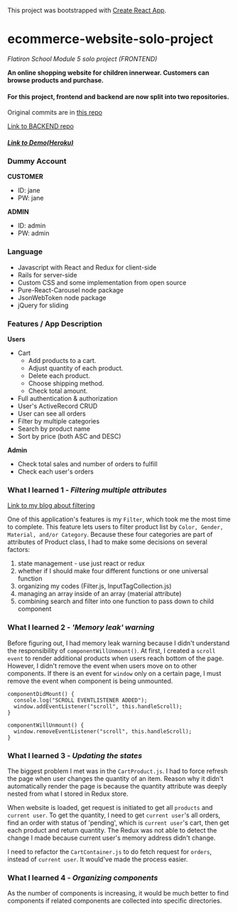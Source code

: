 This project was bootstrapped with [Create React App](https://github.com/facebook/create-react-app).

# ecommerce-website-solo-project

_Flatiron School Module 5 solo project (FRONTEND)_

**An online shopping website for children innerwear. Customers can browse products and purchase.**

#### For this project, frontend and backend are now split into two repositories.

Original commits are in [this repo](https://github.com/stomg7969/ecommerce-website-solo-project)

[Link to BACKEND repo](https://github.com/stomg7969/ecommerce-solo-project-backend)

##### [Link to Demo(Heroku)](https://hidden-harbor-75858.herokuapp.com/)

### Dummy Account

**CUSTOMER**

- ID: jane
- PW: jane

**ADMIN**

- ID: admin
- PW: admin

### Language

- Javascript with React and Redux for client-side
- Rails for server-side
- Custom CSS and some implementation from open source
- Pure-React-Carousel node package
- JsonWebToken node package
- jQuery for sliding

### Features / App Description

**Users**

- Cart
  - Add products to a cart.
  - Adjust quantity of each product.
  - Delete each product.
  - Choose shipping method.
  - Check total amount.
- Full authentication & authorization
- User's ActiveRecord CRUD
- User can see all orders
- Filter by multiple categories
- Search by product name
- Sort by price (both ASC and DESC)

**Admin**

- Check total sales and number of orders to fulfill
- Check each user's orders

### What I learned 1 - _Filtering multiple attributes_

[Link to my blog about filtering](https://medium.com/@stomg7969/creating-a-multi-filter-function-to-filter-out-multiple-attributes-javascript-react-rails-5aad8e272142)

One of this application's features is my `Filter`, which took me the most time to complete. This feature lets users to filter product list by `Color, Gender, Material, and/or Category`. Because these four categories are part of attributes of Product class, I had to make some decisions on several factors:

1. state management - use just react or redux
2. whether if I should make four different functions or one universal function
3. organizing my codes (Filter.js, InputTagCollection.js)
4. managing an array inside of an array (material attribute)
5. combining search and filter into one function to pass down to child component

### What I learned 2 - _'Memory leak' warning_

Before figuring out, I had memory leak warning because I didn't understand the responsibility of `componentWillUnmount()`.
At first, I created a `scroll event` to render additional products when users reach bottom of the page. However, I didn't remove the event when users move on to other components. If there is an event for `window` only on a certain page, I must remove the event when component is being unmounted.

```
componentDidMount() {
  console.log("SCROLL EVENTLISTENER ADDED");
  window.addEventListener("scroll", this.handleScroll);
}

componentWillUnmount() {
  window.removeEventListener("scroll", this.handleScroll);
}
```

### What I learned 3 - _Updating the states_

The biggest problem I met was in the `CartProduct.js`. I had to force refresh the page when user changes the quantity of an item. Reason why it didn't automatically render the page is because the quantity attribute was deeply nested from what I stored in Redux store.

When website is loaded, get request is initiated to get all `products` and `current user`. To get the quantity, I need to get `current user`'s all orders, find an order with status of 'pending', which is `current user`'s cart, then get each product and return quantity. The Redux was not able to detect the change I made because current user's memory address didn't change.

I need to refactor the `CartContainer.js` to do fetch request for `orders`, instead of `current user`. It would've made the process easier.

### What I learned 4 - _Organizing components_

As the number of components is increasing, it would be much better to find components if related components are collected into specific directories.
